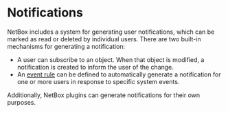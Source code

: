 # Notifications

NetBox includes a system for generating user notifications, which can be marked as read or deleted by individual users. There are two built-in mechanisms for generating a notification:

* A user can subscribe to an object. When that object is modified, a notification is created to inform the user of the change.
* An [event rule](./event-rules.md) can be defined to automatically generate a notification for one or more users in response to specific system events.

Additionally, NetBox plugins can generate notifications for their own purposes.
